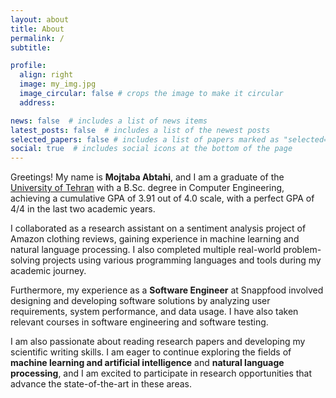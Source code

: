 ```yaml
---
layout: about
title: About
permalink: /
subtitle:

profile:
  align: right
  image: my_img.jpg
  image_circular: false # crops the image to make it circular
  address:

news: false  # includes a list of news items
latest_posts: false  # includes a list of the newest posts
selected_papers: false # includes a list of papers marked as "selected={true}"
social: true  # includes social icons at the bottom of the page
---
```


Greetings! My name is **Mojtaba Abtahi**, and I am a graduate of
the [University of Tehran](https://www.usnews.com/education/best-global-universities/university-of-tehran-504903)
with a B.Sc. degree in Computer Engineering, achieving a cumulative GPA of 3.91 out of 4.0 scale, with a perfect GPA of
4/4 in the last two academic years.

I collaborated as a research assistant on a sentiment analysis project of Amazon clothing reviews, gaining experience in
machine learning and natural language processing. I also completed multiple real-world problem-solving projects using
various programming languages and tools during my academic journey.

Furthermore, my experience as a **Software Engineer** at Snappfood involved designing and developing software solutions
by analyzing user requirements, system performance, and data usage. I have also taken relevant courses in software
engineering and software testing.

I am also passionate about reading research papers and developing my scientific writing skills. I am eager to continue
exploring the fields of **machine learning and artificial intelligence** and **natural language processing**, and I am
excited to participate in research opportunities that advance the state-of-the-art in these areas.